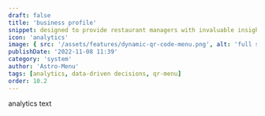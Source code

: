 ```yaml
---
draft: false
title: 'business profile'
snippet: designed to provide restaurant managers with invaluable insights into their establishment's performance. With just a few clicks, managers can access a comprehensive view of crucial metrics such as total scans, total income generated through the menu, and the most ordered meals.
icon: 'analytics'
image: { src: '/assets/features/dynamic-qr-code-menu.png', alt: 'full stack web development' }
publishDate: '2022-11-08 11:39'
category: 'system'
author: 'Astro-Menu'
tags: [analytics, data-driven decisions, qr-menu]
order: 10.2
---
```


analytics text